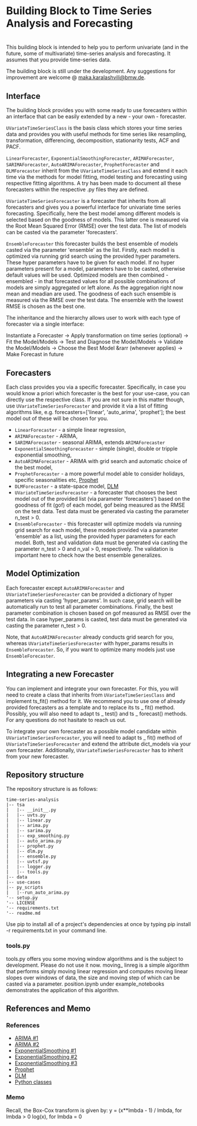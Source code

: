 # Building Block to Time Series Analysis and Forecasting
# #
This building block is intended to help you to perform univariate (and in the future, some of multivariate) time-series analysis and forecasting. It assumes that you provide time-series data.

The building block is still under the development. Any suggestions for improvement are welcome @ maka.karalashvili@bmw.de.

## Interface

The building block provides you with some ready to use forecasters within an interface that can be easily extended by a new - your own - forecaster.

`UVariateTimeSeriesClass` is the basis class which stores your time series data and provides you with useful methods for time series like resampling, transformation, differencing, decomposition, stationarity tests, ACF and PACF. 

`LinearForecaster`, `ExponentialSmoothingForecaster`, `ARIMAForecaster`, `SARIMAForecaster`, `AutoARIMAForecaster`,   `ProphetForecaster` and `DLMForecaster` inherit from the `UVariateTimeSeriesClass` and extend it each time via the methods for model fitting, model testing and forecasting using respective fitting algorithms.
A try has been made to document all these forecasters within the respective .py files they are defined.

`UVariateTimeSeriesForecaster` is a forecaster that inherits from all forecasters and gives you a powerful interface for univariate time series forecasting. Specifically, here the best model among different models is selected based on the  goodness of models. This latter one is measured via the Root Mean Squared Error (RMSE) over the test data. The list of models can be casted via the parameter 'forecasters'.

`EnsembleForecaster` this forecaster builds the best ensemble of models casted via the parameter 'ensemble' as the list. Firstly, each modell is optimized via running grid search using the provided hyper parameters. These hyper parameters have to be given for each model. If no hyper parameters present for a model, parameters have to be casted, otherwise default values will be used.
Optimized models are then combined - ensembled - in that forecasted values for all possible combinations of models are simply aggregated or left alone. As the aggregation right now mean and meadian are used. The goodness of each such ensemble is measured via the RMSE over the test data. The ensemble with the lowest RMSE is chosen as the best one. 

The inheritance and the hierarchy allows user to work with each type of forecaster via a single interface:

Instantiate a Forecaster &rarr; Apply transformation on time series (optional) &rarr; Fit the Model/Models &rarr; Test and Diagnose the Model/Models &rarr; Validate the Model/Models &rarr; Choose the Best Model &rarr (whenever applies) &rarr; Make Forecast in future

## Forecasters 

Each class provides you via a specific forecaster. Specifically, in case you would know a priori which forecaster is the best for your use-case, you can directly use the respective class. If you are not sure in this matter though, use `UVariateTimeSeriesForecaster` and provide it via a list of fitting algorithms like, e.g. forecasters=['linear', 'auto_arima', 'prophet']; the best model out of these will be chosen for you.

- `LinearForecaster` - a simple linear regression,
- `ARIMAForecaster` - ARIMA,
- `SARIMAForecaster` - seasonal ARIMA, extends `ARIMAForecaster` 
- `ExponentialSmoothingForecaster` - simple (single), double or tripple exponential smoothing,
- `AutoARIMAForecaster` - ARIMA with grid search and automatic choice of the best model, 
- `ProphetForecaster` - a more powerful model able to consider holidays, specific seasonalities etc, [Prophet](https://facebook.github.io/prophet)
- `DLMForecaster` - a state-space model, [DLM](https://pydlm.github.io/)
- `UVariateTimeSeriesForecaster` - a forecaster that chooses the best model out of the provided list (via parameter 'forecasters') based on the goodness of fit (gof) of each model, gof being measured as the RMSE on the test data. Test data must be generated via casting the parameter n_test > 0.
- `EnsembleForecaster` - this forecaster will optimize models via running grid search for each model, these models  provided via a parameter 'ensemble' as a list, using the provided hyper parameters for each model. Both, test and validation data must be generated via casting the parameter n_test > 0 and n_val > 0, respectively. The validation is important here to check how the best ensemble generalizes.

## Model Optimization
Each forecaster except `AutoARIMAForecaster` and `UVariateTimeSeriesForecaster` can be provided a dictionary of hyper parameters via casting 'hyper_params'. In such case, grid search will be automatically run to test all parameter combinations. Finally, the best parameter combination is chosen based on gof measured as RMSE over the test data. In case hyper_params is casted, test data must be generated via casting the parameter n_test > 0.

Note, that `AutoARIMAForecaster` already conducts grid search for you, whereas `UVariateTimeSeriesForecaster` with hyper_params results in `EnsembleForecaster`. So, if you want to optimize many models just use `EnsembleForecaster`.

## Integrating a new Forecaster

You can implement and integrate your own forecaster. For this, you will need to create a class that inherits from `UVariateTimeSeriesClass` and implement ts_fit() method for it. We recommend you to use one of already provided forecasters as a template and to replace its ts _ fit() method. Possibly, you will also need to adapt ts _ test() and ts _ forecast() methods. For any questions do not hasitate to reach us out.  

To integrate your own forecaster as a possible model candidate within `UVariateTimeSeriesForecaster`, you will need to adapt ts _ fit() method of `UVariateTimeSeriesForecaster` and extend the attribute dict_models via your own forecaster. Additionally, `UVariateTimeSeriesForecaster` has to inherit from your new forecaster.

## Repository structure

The repository structure is as follows:

	time-series-analysis
	|-- tsa
	|   |-- __init__.py
	|   |-- uvts.py
	|   |-- linear.py
	|   |-- arima.py
	|   |-- sarima.py
	|   |-- exp_smoothing.py
	|   |-- auto_arima.py
	|   |-- prophet.py
	|   |-- dlm.py
	|   |-- ensemble.py
	|   |-- uvtsf.py
	|   |-- logger.py
	|   |-- tools.py
    |-- data
	|-- use-cases
	|-- py_scripts
    |   |--run_auto_arima.py
    '-- setup.py
    '-- LICENSE
    '-- requirements.txt
    '-- readme.md 

Use pip to install all of a project's dependencies at once by typing pip install -r requirements.txt in your command line.

### tools.py
tools.py offers you some moving window algorithms and is the subject to development. Please do not use it now.
moving_ linreg is a simple algorithm that performs simply moving linear regression and computes moving linear slopes over windows of data, the size and moving step of which can be casted via a parameter. position.ipynb under example_notebooks demonstrates the application of this algorithm.


## References and Memo
### References
- [ARIMA #1](https://www.machinelearningplus.com/time-series/arima-model-time-series-forecasting-python/)
- [ARIMA #2](https://towardsdatascience.com/time-series-in-python-exponential-smoothing-and-arima-processes-2c67f2a52788)
- [ExponentialSmoothing #1](http://www.statsmodels.org/dev/generated/statsmodels.tsa.holtwinters.ExponentialSmoothing.fit.html#statsmodels.tsa.holtwinters.ExponentialSmoothing.fit)
- [ExponentialSmoothing #2](https://www.statsmodels.org/dev/examples/notebooks/generated/exponential_smoothing.html)
- [ExponentialSmoothing #3](https://machinelearningmastery.com/exponential-smoothing-for-time-series-forecasting-in-python/)
- [Prophet](https://facebook.github.io/prophet)
- [DLM](https://pydlm.github.io/)
- [Python classes](https://rhettinger.wordpress.com/2011/05/26/super-considered-super/)
### Memo
Recall, the Box-Cox transform is given by:
y = (x**lmbda - 1) / lmbda,  for lmbda > 0
    log(x),                  for lmbda = 0

